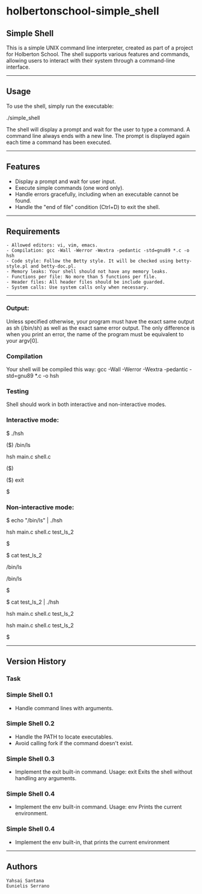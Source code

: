 # holbertonschool-simple_shell

## Simple Shell

This is a simple UNIX command line interpreter, created as part of a project for Holberton School. The shell supports various features and commands, allowing users to interact with their system through a command-line interface.

---

## Usage

To use the shell, simply run the executable:

./simple_shell

The shell will display a prompt and wait for the user to type a command. A command line always ends with a new line. The prompt is displayed again each time a command has been executed.

---

## Features

   - Display a prompt and wait for user input.
   - Execute simple commands (one word only).
   - Handle errors gracefully, including when an executable cannot be found.
   - Handle the "end of file" condition (Ctrl+D) to exit the shell.
---

## Requirements

    - Allowed editors: vi, vim, emacs.
    - Compilation: gcc -Wall -Werror -Wextra -pedantic -std=gnu89 *.c -o hsh
    - Code style: Follow the Betty style. It will be checked using betty-style.pl and betty-doc.pl.
    - Memory leaks: Your shell should not have any memory leaks.
    - Functions per file: No more than 5 functions per file.
    - Header files: All header files should be include guarded.
    - System calls: Use system calls only when necessary.
---

### Output:

Unless specified otherwise, your program must have the exact same output as sh (/bin/sh) as well as the exact same error output. The only difference is when you print an error, the name of the program must be equivalent to your argv[0].

### Compilation

Your shell will be compiled this way:
gcc -Wall -Werror -Wextra -pedantic -std=gnu89 *.c -o hsh

### Testing
Shell should work in both interactive and non-interactive modes.

### Interactive mode:
$ ./hsh

($) /bin/ls

hsh main.c shell.c

($)

($) exit

$

### Non-interactive mode:
$ echo "/bin/ls" | ./hsh

hsh main.c shell.c test_ls_2

$

$ cat test_ls_2

/bin/ls

/bin/ls

$

$ cat test_ls_2 | ./hsh

hsh main.c shell.c test_ls_2

hsh main.c shell.c test_ls_2

$

---

## Version History
### Task

### Simple Shell 0.1

   -  Handle command lines with arguments.

### Simple Shell 0.2

   -  Handle the PATH to locate executables.
   -  Avoid calling fork if the command doesn't exist.

### Simple Shell 0.3

   -  Implement the exit built-in command.
        Usage: exit
        Exits the shell without handling any arguments.

### Simple Shell 0.4

   -  Implement the env built-in command.
        Usage: env
        Prints the current environment.

### Simple Shell 0.4

  - Implement the env built-in, that prints the current environment

---

## Authors

    Yahsai Santana
    Eunielis Serrano
